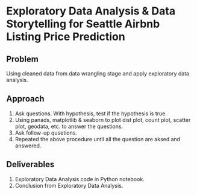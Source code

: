 # Exploratory Data Analysis & Data Storytelling for Seattle Airbnb Listing Price Prediction

## Problem
Using cleaned data from data wrangling stage and apply exploratory data analysis.


## Approach
1. Ask questions. With hypothesis, test if the hypothesis is true.
2. Using panads, matplotlib & seaborn to plot dist plot, count plot, scatter plot, geodata, etc. to answer the questions.
3. Ask follow-up qusetions.
4. Repeated the above procedure until all the question are aksed and answered.


## Deliverables
1. Exploratory Data Analysis code in Python notebook.
2. Conclusion from Exploratory Data Analysis.
